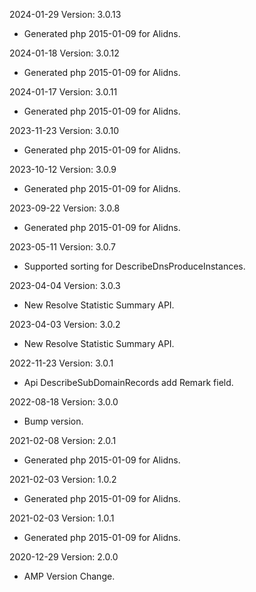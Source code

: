 2024-01-29 Version: 3.0.13
- Generated php 2015-01-09 for Alidns.

2024-01-18 Version: 3.0.12
- Generated php 2015-01-09 for Alidns.

2024-01-17 Version: 3.0.11
- Generated php 2015-01-09 for Alidns.

2023-11-23 Version: 3.0.10
- Generated php 2015-01-09 for Alidns.

2023-10-12 Version: 3.0.9
- Generated php 2015-01-09 for Alidns.

2023-09-22 Version: 3.0.8
- Generated php 2015-01-09 for Alidns.

2023-05-11 Version: 3.0.7
- Supported sorting for DescribeDnsProduceInstances.

2023-04-04 Version: 3.0.3
- New Resolve Statistic Summary API.

2023-04-03 Version: 3.0.2
- New Resolve Statistic Summary API.

2022-11-23 Version: 3.0.1
- Api DescribeSubDomainRecords add Remark field.

2022-08-18 Version: 3.0.0
- Bump version.

2021-02-08 Version: 2.0.1
- Generated php 2015-01-09 for Alidns.

2021-02-03 Version: 1.0.2
- Generated php 2015-01-09 for Alidns.

2021-02-03 Version: 1.0.1
- Generated php 2015-01-09 for Alidns.

2020-12-29 Version: 2.0.0
- AMP Version Change.


